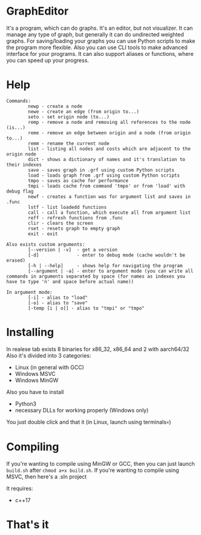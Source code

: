 GraphEditor
===============
It's a program, which can do graphs. It's an editor, but not visualizer.
It can manage any type of graph, but generally it can do undirected weighted graphs.
For saving/loading your graphs you can use Python scripts to make the program more flexible.
Also you can use CLI tools to make advanced interface for your programs.
It can also support aliases or functions, where you can speed up your progress.

Help
===============
```
Commands:
        newp - create a node
        newe - create an edge (from origin to...)
        seto - set origin node (to...)
        remp - remove a node and removing all references to the node (is...)
        reme - remove an edge between origin and a node (from origin to...)
        remm - rename the current node
        list - listing all nodes and costs which are adjacent to the origin node
        dict - shows a dictionary of names and it's translation to their indexes
        save - saves graph in .grf using custom Python scripts
        load - loads graph from .grf using custom Python scripts
        tmpo - saves as cache for performance
        tmpi - loads cache from command 'tmpo' or from 'load' with debug flag
        newf - creates a function was for argument list and saves in .func
        lstf - list loadedd functions
        call - call a function, which execute all from argument list
        reff - refresh functions from .func
        clir - clears the screen
        rset - resets graph to empty graph
        exit - exit

Also exists custom arguments:
        [--version | -v]  - get a version
        [-d]              - enter to debug mode (cache wouldn't be erased)
        [-h | --help]     - shows help for navigating the program
        [--argument | -a] - enter to argument mode (you can write all commands in arguments separated by space (for names as indexes you have to type 'n' and space before actual name))

In argument mode:
        [-i] - alias to "load"
        [-o] - alias to "save"
        [-temp [i | o]] - alias to "tmpi" or "tmpo"
```

Installing
===============
In realese tab exists 8 binaries for x86_32, x86_64 and 2 with aarch64/32
Also it's divided into 3 categories:
 -  Linux (in general with GCC)
 -  Windows MSVC
 -  Windows MinGW

Also you have to install
 -  Python3
 -  necessary DLLs for working properly (Windows only)

You just double click and that it (in Linux, launch using terminals💀)


Compiling
===============
If you're wanting to compile using MinGW or GCC, then you can just launch `build.sh` after `chmod a+x build.sh`.
If you're wanting to compile using MSVC, then here's a .sln project

It requires:
 -  c++17

That's it
===============
